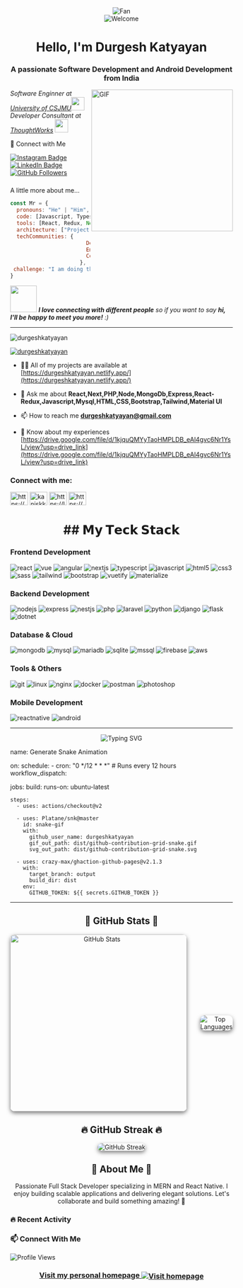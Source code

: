 <div align="center">
<img src="https://github.com/fnky/fnky/raw/fnky/img/fan-1.gif" alt="Fan" align="center">
</div>
<div align="center">
<img src="https://github.com/fnky/fnky/raw/fnky/img/welcome-fire.gif" alt="Welcome" align="center">
</div>

<h1 align="center">
  Hello, I'm Durgesh Katyayan
</h1>
<h3 align="center">A passionate Software Development and Android Development from India</h3>
<!--  <img src="https://media.giphy.com/media/mGcNjsfWAjY5AEZNw6/giphy.gif" width="50"></h2> -->
<!-- <img align='right' src="https://media.giphy.com/media/ieyl9zmCjO4b4t6qoY/giphy.gif" width="230"> -->
<img align="right" alt="GIF" src="https://media.giphy.com/media/hrSFdM4rg8VFpXyz2m/giphy.gif" width="320" />
<p><em>Software Enginner at <a href="(https://csjmu.ac.in/)">University of CSJMU</a><img src="https://media.giphy.com/media/fYSnHlufseco8Fh93Z/giphy.gif" width="30"></br>Developer Consultant at <a href="https://www.umcastudio.com">ThoughtWorks</a>
  <img src="https://media.giphy.com/media/WUlplcMpOCEmTGBtBW/giphy.gif" width="30"> 
  
</em></p>

<div>
  
🌟 Connect with Me
  
[![Instagram Badge](https://img.shields.io/badge/-durgeshkatyayan-E4405F?style=flat-square&logo=Instagram&logoColor=white)](https://www.instagram.com/kaniskkatyayan.1/)
[![LinkedIn Badge](https://img.shields.io/badge/-durgeshkatyayan-blue?style=flat-square&logo=Linkedin&logoColor=white)](https://www.linkedin.com/in/durgesh-katyayan-653a572b1/)
[![GitHub Followers](https://img.shields.io/github/followers/durgeshkatyayan?label=follow&style=social)](https://github.com/durgeshkatyayan)

</div>



### 
  A little more about me...  

```javascript
const Mr = {
  pronouns: "He" | "Him",
  code: [Javascript, Typescript, HTML, CSS, React, Python, PHP],
  tools: [React, Redux, Node, Laravel, Styled-Components, Dzango, Docker],
  architecture: ["Project Management", "event-driven", "UI Design"],
  techCommunities: {
                        Developer: "Durgesh Katyayan",
                        Email: "durgeshkatyayan@gmail.com",
                        Company: "Swapnil Software Pvt Ltd"
                      },
 challenge: "I am doing the #100DaysOfCode challenge focused on react and typescript"
}
```

<img src="https://media.giphy.com/media/LnQjpWaON8nhr21vNW/giphy.gif" width="60">
<em><b>I love connecting with different people</b> so if you want to say <b>hi, I'll be happy to meet you more!</b> :)</em>

---


<p align="left"> <img src="https://komarev.com/ghpvc/?username=durgeshkatyayan&label=Profile%20views&color=0e75b6&style=flat" alt="durgeshkatyayan" /> </p>

<p align="left"> <a href=""><img src="https://github-profile-trophy.vercel.app/?username=durgeshkatyayan" alt="durgeshkatyayan" /></a> </p>

- 👨‍💻 All of my projects are available at [https://durgeshkatyayan.netlify.app/](https://durgeshkatyayan.netlify.app/)

- 💬 Ask me about **React,Next,PHP,Node,MongoDb,Express,React-Redux,Javascript,Mysql,HTML,CSS,Bootstrap,Tailwind,Material UI**

- 📫 How to reach me **durgeshkatyayan@gmail.com**

- 📄 Know about my experiences [https://drive.google.com/file/d/1kjquQMYyTaoHMPLDB_eAl4gvc6Nr1YsL/view?usp=drive_link](https://drive.google.com/file/d/1kjquQMYyTaoHMPLDB_eAl4gvc6Nr1YsL/view?usp=drive_link)

<h3 align="left">Connect with me:</h3>
<p align="left">
<a href="https://linkedin.com/in/https://www.linkedin.com/in/durgesh-katyayan-653a572b1/" target="blank"><img align="center" src="https://raw.githubusercontent.com/rahuldkjain/github-profile-readme-generator/master/src/images/icons/Social/linked-in-alt.svg" alt="https://www.linkedin.com/in/durgesh-katyayan-653a572b1/" height="30" width="40" /></a>
<a href="https://instagram.com/kaniskkatyayan.1" target="blank"><img align="center" src="https://raw.githubusercontent.com/rahuldkjain/github-profile-readme-generator/master/src/images/icons/Social/instagram.svg" alt="kaniskkatyayan.1" height="30" width="40" /></a>
<a href="https://www.leetcode.com/https://leetcode.com/u/youngkatyayan/" target="blank"><img align="center" src="https://raw.githubusercontent.com/rahuldkjain/github-profile-readme-generator/master/src/images/icons/Social/leet-code.svg" alt="https://leetcode.com/u/youngkatyayan/" height="30" width="40" /></a>
<a href="https://auth.geeksforgeeks.org/user/https://www.geeksforgeeks.org/user/durgeshkuyaa/?ref=header_profile" target="blank"><img align="center" src="https://raw.githubusercontent.com/rahuldkjain/github-profile-readme-generator/master/src/images/icons/Social/geeks-for-geeks.svg" alt="https://www.geeksforgeeks.org/user/durgeshkuyaa/?ref=header_profile" height="30" width="40" /></a>
</p>

<h1 align="center">
 ## 𝗠𝘆 𝗧𝗲𝗰𝗸 𝗦𝘁𝗮𝗰𝗸
</h1>

### Frontend Development
<p align="left">
<img src="https://img.shields.io/badge/React-20232A?style=for-the-badge&logo=react&logoColor=61DAFB" alt="react"/>
<img src="https://img.shields.io/badge/Vue.js-35495E?style=for-the-badge&logo=vue.js&logoColor=4FC08D" alt="vue"/>
<img src="https://img.shields.io/badge/Angular-DD0031?style=for-the-badge&logo=angular&logoColor=white" alt="angular"/>
<img src="https://img.shields.io/badge/Next.js-000000?style=for-the-badge&logo=nextdotjs&logoColor=white" alt="nextjs"/>
<img src="https://img.shields.io/badge/TypeScript-007ACC?style=for-the-badge&logo=typescript&logoColor=white" alt="typescript"/>
<img src="https://img.shields.io/badge/JavaScript-F7DF1E?style=for-the-badge&logo=javascript&logoColor=black" alt="javascript"/>
<img src="https://img.shields.io/badge/HTML5-E34F26?style=for-the-badge&logo=html5&logoColor=white" alt="html5"/>
<img src="https://img.shields.io/badge/CSS3-1572B6?style=for-the-badge&logo=css3&logoColor=white" alt="css3"/>
<img src="https://img.shields.io/badge/Sass-CC6699?style=for-the-badge&logo=sass&logoColor=white" alt="sass"/>
<img src="https://img.shields.io/badge/Tailwind_CSS-38B2AC?style=for-the-badge&logo=tailwind-css&logoColor=white" alt="tailwind"/>
<img src="https://img.shields.io/badge/Bootstrap-563D7C?style=for-the-badge&logo=bootstrap&logoColor=white" alt="bootstrap"/>
<img src="https://img.shields.io/badge/Vuetify-1867C0?style=for-the-badge&logo=vuetify&logoColor=white" alt="vuetify"/>
<img src="https://img.shields.io/badge/Material--UI-0081CB?style=for-the-badge&logo=material-ui&logoColor=white" alt="materialize"/>
</p>

### Backend Development
<p align="left">
<img src="https://img.shields.io/badge/Node.js-339933?style=for-the-badge&logo=nodedotjs&logoColor=white" alt="nodejs"/>
<img src="https://img.shields.io/badge/Express.js-000000?style=for-the-badge&logo=express&logoColor=white" alt="express"/>
<img src="https://img.shields.io/badge/NestJS-E0234E?style=for-the-badge&logo=nestjs&logoColor=white" alt="nestjs"/>
<img src="https://img.shields.io/badge/PHP-777BB4?style=for-the-badge&logo=php&logoColor=white" alt="php"/>
<img src="https://img.shields.io/badge/Laravel-FF2D20?style=for-the-badge&logo=laravel&logoColor=white" alt="laravel"/>
<img src="https://img.shields.io/badge/Python-3776AB?style=for-the-badge&logo=python&logoColor=white" alt="python"/>
<img src="https://img.shields.io/badge/Django-092E20?style=for-the-badge&logo=django&logoColor=white" alt="django"/>
<img src="https://img.shields.io/badge/Flask-000000?style=for-the-badge&logo=flask&logoColor=white" alt="flask"/>
<img src="https://img.shields.io/badge/.NET-5C2D91?style=for-the-badge&logo=.net&logoColor=white" alt="dotnet"/>
</p>

### Database & Cloud
<p align="left">
<img src="https://img.shields.io/badge/MongoDB-4EA94B?style=for-the-badge&logo=mongodb&logoColor=white" alt="mongodb"/>
<img src="https://img.shields.io/badge/MySQL-005C84?style=for-the-badge&logo=mysql&logoColor=white" alt="mysql"/>
<img src="https://img.shields.io/badge/MariaDB-003545?style=for-the-badge&logo=mariadb&logoColor=white" alt="mariadb"/>
<img src="https://img.shields.io/badge/SQLite-07405E?style=for-the-badge&logo=sqlite&logoColor=white" alt="sqlite"/>
<img src="https://img.shields.io/badge/Microsoft_SQL_Server-CC2927?style=for-the-badge&logo=microsoft-sql-server&logoColor=white" alt="mssql"/>
<img src="https://img.shields.io/badge/Firebase-039BE5?style=for-the-badge&logo=Firebase&logoColor=white" alt="firebase"/>
<img src="https://img.shields.io/badge/AWS-FF9900?style=for-the-badge&logo=amazonaws&logoColor=white" alt="aws"/>
</p>

### Tools & Others
<p align="left">
<img src="https://img.shields.io/badge/GIT-E44C30?style=for-the-badge&logo=git&logoColor=white" alt="git"/>
<img src="https://img.shields.io/badge/Linux-FCC624?style=for-the-badge&logo=linux&logoColor=black" alt="linux"/>
<img src="https://img.shields.io/badge/Nginx-009639?style=for-the-badge&logo=nginx&logoColor=white" alt="nginx"/>
<img src="https://img.shields.io/badge/Docker-2CA5E0?style=for-the-badge&logo=docker&logoColor=white" alt="docker"/>
<img src="https://img.shields.io/badge/Postman-FF6C37?style=for-the-badge&logo=Postman&logoColor=white" alt="postman"/>
<img src="https://img.shields.io/badge/Adobe%20Photoshop-31A8FF?style=for-the-badge&logo=Adobe%20Photoshop&logoColor=black" alt="photoshop"/>
</p>

### Mobile Development
<p align="left">
<img src="https://img.shields.io/badge/React_Native-20232A?style=for-the-badge&logo=react&logoColor=61DAFB" alt="reactnative"/>
<img src="https://img.shields.io/badge/Android-3DDC84?style=for-the-badge&logo=android&logoColor=white" alt="android"/>
</p>

---



<div align="center">
  <img src="https://readme-typing-svg.demolab.com?font=Fira+Code&weight=600&size=22&duration=3000&pause=1000&color=36BCF7FF&center=true&vCenter=true&repeat=false&width=435&lines=Full+Stack+Developer;AI%20|%20ML%20Enthusiast;Always+learning+new+things" alt="Typing SVG" />
</div>

name: Generate Snake Animation

on:
  schedule:
    - cron: "0 */12 * * *" # Runs every 12 hours
  workflow_dispatch:

jobs:
  build:
    runs-on: ubuntu-latest

    steps:
      - uses: actions/checkout@v2

      - uses: Platane/snk@master
        id: snake-gif
        with:
          github_user_name: durgeshkatyayan
          gif_out_path: dist/github-contribution-grid-snake.gif
          svg_out_path: dist/github-contribution-grid-snake.svg

      - uses: crazy-max/ghaction-github-pages@v2.1.3
        with:
          target_branch: output
          build_dir: dist
        env:
          GITHUB_TOKEN: ${{ secrets.GITHUB_TOKEN }}

---
<!-- Overall GitHub Stats -->
<div align="center">
  <h2>🌟 GitHub Stats 🌟</h2>
  <div style="display: flex; gap: 30px; justify-content: center; align-items: center; margin: auto;">
    <img src="https://github-readme-stats.vercel.app/api?username=durgeshkatyayan&show_icons=true&locale=en&theme=radical" 
         alt="GitHub Stats" 
         style="border-radius: 10px; box-shadow: 0px 4px 10px rgba(0, 0, 0, 0.5); width: 400px;" />
    <img src="https://github-readme-stats.vercel.app/api/top-langs?username=durgeshkatyayan&show_icons=true&locale=en&layout=compact&theme=radical" 
         alt="Top Languages" 
         style="border-radius: 10px; box-shadow: 0px 4px 10px rgba(0, 0, 0, 0.5);" />
  </div>
</div>

<!-- GitHub Streak -->
<div align="center">
  <h2>🔥 GitHub Streak 🔥</h2>
  <img src="https://github-readme-streak-stats.herokuapp.com/?user=durgeshkatyayan&theme=radical" 
       alt="GitHub Streak" 
       style="border-radius: 10px; box-shadow: 0px 4px 10px rgba(0, 0, 0, 0.5);" />
</div>

<!-- Additional Section: About Me -->
<div align="center">
  <h2>🚀 About Me 🚀</h2>
  <p>
    Passionate Full Stack Developer specializing in MERN and React Native. 
    I enjoy building scalable applications and delivering elegant solutions. 
    Let's collaborate and build something amazing! 🌟
  </p>
</div>

<!-- Additional Styling for Visibility -->
<style>
  img {
    transition: transform 0.3s ease-in-out;
  }
  img:hover {
    transform: scale(1.05);
  }
</style>

### 🔥 Recent Activity
<!-- Replace with GitHub Activity Feed -->

### 📫 Connect With Me
<p align="left">
<!-- Add your social media links here -->
</p>

![Profile Views](https://komarev.com/ghpvc/?username=durgeshkatyayan&color=brightgreen&style=for-the-badge)
<h3 align="center">
<a href="https://durgeshkatyayan.netlify.app">Visit my personal homepage
<img src="https://github.com/fnky/fnky/raw/fnky/img/website.gif" alt="Visit homepage" align="center">
</a>
</h3>


